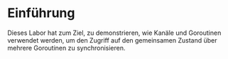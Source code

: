 # Einführung

Dieses Labor hat zum Ziel, zu demonstrieren, wie Kanäle und Goroutinen verwendet werden, um den Zugriff auf den gemeinsamen Zustand über mehrere Goroutinen zu synchronisieren.
